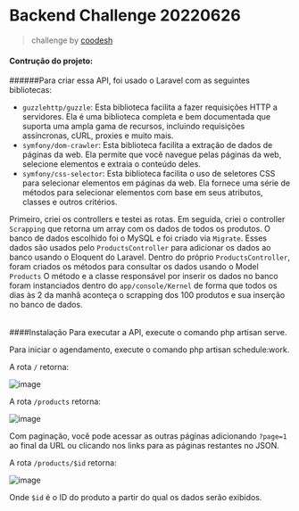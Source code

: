 
# Backend Challenge 20220626
> challenge by [coodesh](https://coodesh.com/)

#### Contrução do projeto:

######Para criar essa API, foi usado o Laravel com as seguintes bibliotecas:

- `guzzlehttp/guzzle`: Esta biblioteca facilita a fazer requisições HTTP a servidores. Ela é uma biblioteca completa e bem documentada que suporta uma ampla gama de recursos, incluindo requisições assíncronas, cURL, proxies e muito mais.
- `symfony/dom-crawler`: Esta biblioteca facilita a extração de dados de páginas da web. Ela permite que você navegue pelas páginas da web, selecione elementos e extraia o conteúdo deles.
- `symfony/css-selector`: Esta biblioteca facilita o uso de seletores CSS para selecionar elementos em páginas da web. Ela fornece uma série de métodos para selecionar elementos com base em seus atributos, classes e outros critérios.

Primeiro, criei os controllers e testei as rotas. Em seguida, criei o controller `Scrapping` que retorna um array com os dados de todos os produtos.
O banco de dados escolhido foi o MySQL e foi criado via `Migrate`. 
Esses dados são usados pelo `ProductsController` para adicionar os dados ao banco usando o Eloquent do Laravel. Dentro do próprio `ProductsController`, foram criados os métodos para consultar os dados usando o Model `Products`
O método e a classe responsável por inserir os dados no banco foram instanciados dentro do `app/console/Kernel` de forma que todos os dias às 2 da manhã aconteça o scrapping dos 100 produtos e sua inserção no banco de dados.

######


####Instalação
Para executar a API, execute o comando php artisan serve.

Para iniciar o agendamento, execute o comando php artisan schedule:work.

A rota `/` retorna:

![image](https://github.com/craverath/BackendChallenge_20220626/assets/67438869/750daf44-5f6d-4957-b93e-e40ad3fbfa35)

A rota `/products` retorna:

![image](https://github.com/craverath/BackendChallenge_20220626/assets/67438869/777caa36-031a-4384-8c8d-46de9faa2099)

Com paginação, você pode acessar as outras páginas adicionando `?page=1`  ao final da URL ou clicando nos links para as páginas restantes no JSON.

A rota `/products/$id` retorna:

![image](https://github.com/craverath/BackendChallenge_20220626/assets/67438869/31a4eaf8-7ed4-4ee9-99f9-388ed3abdf9b)

Onde `$id` é o ID do produto a partir do qual os dados serão exibidos.
